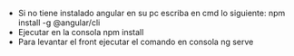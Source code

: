 * Si no tiene instalado angular en su pc escriba en cmd lo siguiente: npm install -g @angular/cli
* Ejecutar en la consola npm install
* Para levantar el front ejecutar el comando en consola ng serve
